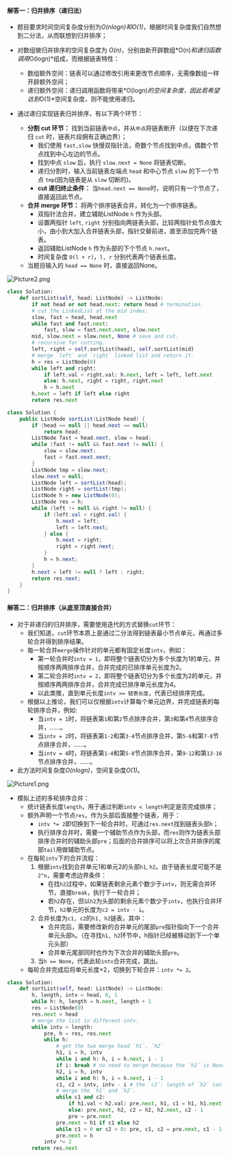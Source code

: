 

#### 解答一：归并排序（递归法）

- 题目要求时间空间复杂度分别为*O(nlogn)*和*O(1)*，根据时间复杂度我们自然想到二分法，从而联想到归并排序；
- 对数组做归并排序的空间复杂度为 *O(n)*，分别由新开辟数组*O(n)*和递归函数调用*O(logn)*组成，而根据链表特性：
    - 数组额外空间：链表可以通过修改引用来更改节点顺序，无需像数组一样开辟额外空间；
    - 递归额外空间：递归调用函数将带来*O(logn)*的空间复杂度，因此若希望达到*O(1)*空间复杂度，则不能使用递归。

- 通过递归实现链表归并排序，有以下两个环节：
    - **分割 cut 环节：** 找到当前链表`中点`，并从`中点`将链表断开（以便在下次递归 `cut` 时，链表片段拥有正确边界）；
        - 我们使用 `fast,slow` 快慢双指针法，奇数个节点找到中点，偶数个节点找到中心左边的节点。
        - 找到中点 `slow` 后，执行 `slow.next = None` 将链表切断。
        - 递归分割时，输入当前链表左端点 `head` 和中心节点 `slow` 的下一个节点 `tmp`(因为链表是从 `slow` 切断的)。
        - **cut 递归终止条件：** 当`head.next == None`时，说明只有一个节点了，直接返回此节点。
    - **合并 merge 环节：** 将两个排序链表合并，转化为一个排序链表。
        - 双指针法合并，建立辅助ListNode `h` 作为头部。
        - 设置两指针 `left`, `right` 分别指向两链表头部，比较两指针处节点值大小，由小到大加入合并链表头部，指针交替前进，直至添加完两个链表。
        - 返回辅助ListNode `h` 作为头部的下个节点 `h.next`。
        - 时间复杂度 `O(l + r)`，`l, r` 分别代表两个链表长度。 
    - 当题目输入的 `head == None` 时，直接返回None。

![Picture2.png](https://pic.leetcode-cn.com/8c47e58b6247676f3ef14e617a4686bc258cc573e36fcf67c1b0712fa7ed1699-Picture2.png)


```python []
class Solution:
    def sortList(self, head: ListNode) -> ListNode:
        if not head or not head.next: return head # termination.
        # cut the LinkedList at the mid index.
        slow, fast = head, head.next
        while fast and fast.next:
            fast, slow = fast.next.next, slow.next
        mid, slow.next = slow.next, None # save and cut.
        # recursive for cutting.
        left, right = self.sortList(head), self.sortList(mid)
        # merge `left` and `right` linked list and return it.
        h = res = ListNode(0)
        while left and right:
            if left.val < right.val: h.next, left = left, left.next
            else: h.next, right = right, right.next
            h = h.next
        h.next = left if left else right
        return res.next
```
```java []
class Solution {
    public ListNode sortList(ListNode head) {
        if (head == null || head.next == null)
            return head;
        ListNode fast = head.next, slow = head;
        while (fast != null && fast.next != null) {
            slow = slow.next;
            fast = fast.next.next;
        }
        ListNode tmp = slow.next;
        slow.next = null;
        ListNode left = sortList(head);
        ListNode right = sortList(tmp);
        ListNode h = new ListNode(0);
        ListNode res = h;
        while (left != null && right != null) {
            if (left.val < right.val) {
                h.next = left;
                left = left.next;
            } else {
                h.next = right;
                right = right.next;
            }
            h = h.next;
        }
        h.next = left != null ? left : right;
        return res.next;
    }
}
```


#### 解答二：归并排序（从底至顶直接合并）

- 对于非递归的归并排序，需要使用迭代的方式替换`cut`环节：
    - 我们知道，`cut`环节本质上是通过二分法得到链表最小节点单元，再通过多轮合并得到排序结果。
    - 每一轮合并`merge`操作针对的单元都有固定长度`intv`，例如：
        - 第一轮合并时`intv = 1`，即将整个链表切分为多个长度为1的单元，并按顺序两两排序合并，合并完成的已排序单元长度为2。
        - 第二轮合并时`intv = 2`，即将整个链表切分为多个长度为2的单元，并按顺序两两排序合并，合并完成已排序单元长度为4。
        - 以此类推，直到单元长度`intv >= 链表长度`，代表已经排序完成。
    - 根据以上推论，我们可以仅根据`intv`计算每个单元边界，并完成链表的每轮排序合并，例如:
        - 当`intv = 1`时，将链表第`1`和第`2`节点排序合并，第`3`和第`4`节点排序合并，……。
        - 当`intv = 2`时，将链表第`1-2`和第`3-4`节点排序合并，第`5-6`和第`7-8`节点排序合并，……。
        - 当`intv = 4`时，将链表第`1-4`和第`5-8`节点排序合并，第`9-12`和第`13-16`节点排序合并，……。
- 此方法时间复杂度*O(nlogn)*，空间复杂度*O(1)*。

![Picture1.png](https://pic.leetcode-cn.com/c1d5347aa56648afdec22372ee0ed13cf4c25347bd2bb9727b09327ce04360c2-Picture1.png)

- 模拟上述的多轮排序合并：
    - 统计链表长度`length`，用于通过判断`intv < length`判定是否完成排序；
    - 额外声明一个节点`res`，作为头部后面接整个链表，用于：
        - `intv *= 2`即切换到下一轮合并时，可通过`res.next`找到链表头部`h`；
        - 执行排序合并时，需要一个辅助节点作为头部，而`res`则作为链表头部排序合并时的辅助头部`pre`；后面的合并排序可以将上次合并排序的尾部`tail`用做辅助节点。
    - 在每轮`intv`下的合并流程：
        1. 根据`intv`找到合并单元1和单元2的头部`h1`, `h2`。由于链表长度可能不是`2^n`，需要考虑边界条件：
            - 在找`h2`过程中，如果链表剩余元素个数少于`intv`，则无需合并环节，直接`break`，执行下一轮合并；
            - 若`h2`存在，但以`h2`为头部的剩余元素个数少于`intv`，也执行合并环节，`h2`单元的长度为`c2 = intv - i`。
        2. 合并长度为`c1, c2`的`h1, h2`链表，其中：
            - 合并完后，需要修改新的合并单元的尾部`pre`指针指向下一个合并单元头部`h`。（在寻找`h1, h2`环节中，h指针已经被移动到下一个单元头部）
            - 合并单元尾部同时也作为下次合并的辅助头部`pre`。
        3. 当`h == None`，代表此轮`intv`合并完成，跳出。
    - 每轮合并完成后将单元长度×2，切换到下轮合并：`intv *= 2`。

```python []
class Solution:
    def sortList(self, head: ListNode) -> ListNode:
        h, length, intv = head, 0, 1
        while h: h, length = h.next, length + 1
        res = ListNode(0)
        res.next = head
        # merge the list in different intv.
        while intv < length:
            pre, h = res, res.next
            while h:
                # get the two merge head `h1`, `h2`
                h1, i = h, intv
                while i and h: h, i = h.next, i - 1
                if i: break # no need to merge because the `h2` is None.
                h2, i = h, intv
                while i and h: h, i = h.next, i - 1
                c1, c2 = intv, intv - i # the `c2`: length of `h2` can be small than the `intv`.
                # merge the `h1` and `h2`.
                while c1 and c2:
                    if h1.val < h2.val: pre.next, h1, c1 = h1, h1.next, c1 - 1
                    else: pre.next, h2, c2 = h2, h2.next, c2 - 1
                    pre = pre.next
                pre.next = h1 if c1 else h2
                while c1 > 0 or c2 > 0: pre, c1, c2 = pre.next, c1 - 1, c2 - 1
                pre.next = h 
            intv *= 2
        return res.next
```
```java []

```